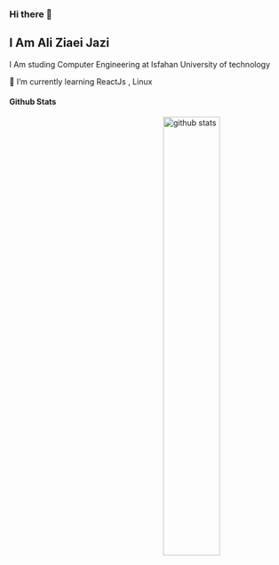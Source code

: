 ### Hi there 👋
**I Am Ali Ziaei Jazi**
-------------------
I Am studing Computer Engineering at Isfahan University of technology

🌱 I’m currently learning ReactJs , Linux

<!--
**aliziaeijazi/AliZiaeiJazi** is a ✨ _special_ ✨ repository because its `README.md` (this file) appears on your GitHub profile.

Here are some ideas to get you started:

- 🔭 I’m currently working on ...
- 🌱 I’m currently learning ...
- 👯 I’m looking to collaborate on ...
- 🤔 I’m looking for help with ...
- 💬 Ask me about ...
- 📫 How to reach me: ...
- 😄 Pronouns: ...
- ⚡ Fun fact: ...
-->
#### Github Stats
<img src="https://github-readme-stats.vercel.app/api?username={aliziaeijazi}&show_icons=true&theme=gotham" alt="github stats" width="45%" align="right"/>
